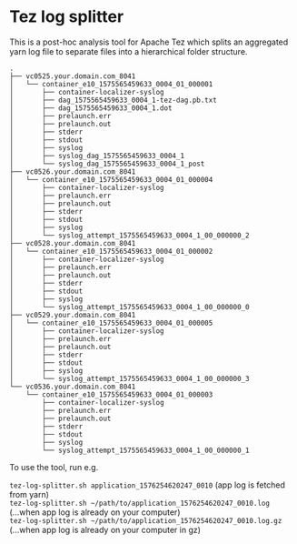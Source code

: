 <!--
  Licensed under the Apache License, Version 2.0 (the "License");
  you may not use this file except in compliance with the License.
  You may obtain a copy of the License at

    http://www.apache.org/licenses/LICENSE-2.0

  Unless required by applicable law or agreed to in writing, software
  distributed under the License is distributed on an "AS IS" BASIS,
  WITHOUT WARRANTIES OR CONDITIONS OF ANY KIND, either express or implied.
  See the License for the specific language governing permissions and
  limitations under the License. See accompanying LICENSE file.
-->

Tez log splitter
=========

This is a post-hoc analysis tool for Apache Tez which splits
an aggregated yarn log file to separate files into a hierarchical folder structure.

```
.
├── vc0525.your.domain.com_8041
│   └── container_e10_1575565459633_0004_01_000001
│       ├── container-localizer-syslog
│       ├── dag_1575565459633_0004_1-tez-dag.pb.txt
│       ├── dag_1575565459633_0004_1.dot
│       ├── prelaunch.err
│       ├── prelaunch.out
│       ├── stderr
│       ├── stdout
│       ├── syslog
│       ├── syslog_dag_1575565459633_0004_1
│       └── syslog_dag_1575565459633_0004_1_post
├── vc0526.your.domain.com_8041
│   └── container_e10_1575565459633_0004_01_000004
│       ├── container-localizer-syslog
│       ├── prelaunch.err
│       ├── prelaunch.out
│       ├── stderr
│       ├── stdout
│       ├── syslog
│       └── syslog_attempt_1575565459633_0004_1_00_000000_2
├── vc0528.your.domain.com_8041
│   └── container_e10_1575565459633_0004_01_000002
│       ├── container-localizer-syslog
│       ├── prelaunch.err
│       ├── prelaunch.out
│       ├── stderr
│       ├── stdout
│       ├── syslog
│       └── syslog_attempt_1575565459633_0004_1_00_000000_0
├── vc0529.your.domain.com_8041
│   └── container_e10_1575565459633_0004_01_000005
│       ├── container-localizer-syslog
│       ├── prelaunch.err
│       ├── prelaunch.out
│       ├── stderr
│       ├── stdout
│       ├── syslog
│       └── syslog_attempt_1575565459633_0004_1_00_000000_3
└── vc0536.your.domain.com_8041
    └── container_e10_1575565459633_0004_01_000003
        ├── container-localizer-syslog
        ├── prelaunch.err
        ├── prelaunch.out
        ├── stderr
        ├── stdout
        ├── syslog
        └── syslog_attempt_1575565459633_0004_1_00_000000_1
```

To use the tool, run e.g.

`tez-log-splitter.sh application_1576254620247_0010`  (app log is fetched from yarn)  
`tez-log-splitter.sh ~/path/to/application_1576254620247_0010.log`  (...when app log is already on your computer)  
`tez-log-splitter.sh ~/path/to/application_1576254620247_0010.log.gz`  (...when app log is already on your computer in gz)  

